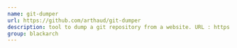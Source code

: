 ```yaml
---
name: git-dumper
url: https://github.com/arthaud/git-dumper
description: tool to dump a git repository from a website. URL : https://github.com/arthaud/git-dumper Groups : blackarch blackarch-scanner blackarch-webapp
group: blackarch
---
```

